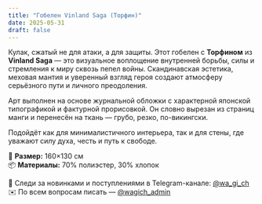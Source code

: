 ```yaml
---
title: "Гобелен Vinland Saga (Торфин)"
date: 2025-05-31
draft: false
---
```


Кулак, сжатый не для атаки, а для защиты. Этот гобелен с **Торфином** из **Vinland Saga** — это визуальное воплощение внутренней борьбы, силы и стремления к миру сквозь пепел войны. Скандинавская эстетика, меховая мантия и уверенный взгляд героя создают атмосферу серьёзного пути и личного преодоления.

Арт выполнен на основе журнальной обложки с характерной японской типографикой и фактурной прорисовкой. Он словно вырезан из страниц манги и перенесён на ткань — грубо, резко, по-викингски.

Подойдёт как для минималистичного интерьера, так и для стены, где уважают силу духа, честь и путь к свободе.

🧵 **Размер:** 160×130 см  
📦 **Материалы:** 70% полиэстер, 30% хлопок  

📣 Следи за новинками и поступлениями в Telegram-канале: [@wa_gi_ch](https://t.me/wa_gi_ch)  
✉️ По всем вопросам писать — [@wagich_admin](https://t.me/wagich_admin)
